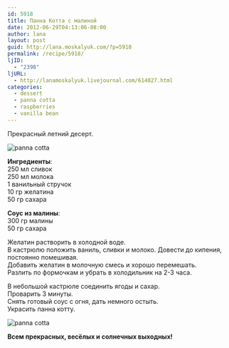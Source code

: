 ```yaml
---
id: 5918
title: Панна Котта с малиной
date: 2012-06-29T04:13:06-08:00
author: lana
layout: post
guid: http://lana.moskalyuk.com/?p=5918
permalink: /recipe/5918/
ljID:
  - "2398"
ljURL:
  - http://lanamoskalyuk.livejournal.com/614027.html
categories:
  - dessert
  - panna cotta
  - raspberries
  - vanilla bean
---
```

Прекрасный летний десерт.

![panna cotta](http://farm9.staticflickr.com/8156/7465530812_1c79461d85_z.jpg) 

**Ингредиенты**:  
250 мл сливок  
250 мл молока  
1 ванильный стручок  
10 гр желатина  
50 гр сахара

**Соус из малины**:  
300 гр малины  
50 гр сахара

Желатин растворить в холодной воде.  
В кастрюлю положить ваниль, сливки и молоко. Довести до кипения, постоянно помешивая.  
Добавить желатин в молочную смесь и хорошо перемешать.  
Разлить по формочкам и убрать в холодильник на 2-3 часа.

В небольшой кастрюле соединить ягоды и сахар.  
Проварить 3 минуты.  
Снять готовый соус с огня, дать немного остыть.  
Украсить панна котту.

![panna cotta](http://farm8.staticflickr.com/7108/7465530280_366e8778f2_z.jpg) 

**Всем прекрасных, весёлых и солнечных выходных!**